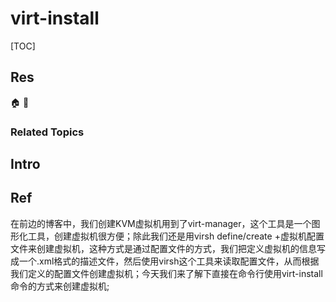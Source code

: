 # virt-install

[TOC]



## Res
🏠 
🚧 


### Related Topics



## Intro



## Ref
[👍 虚拟化技术之kvm虚拟机创建工具virt-install]: https://www.cnblogs.com/qiuhom-1874/p/13520939.html
在前边的博客中，我们创建KVM虚拟机用到了virt-manager，这个工具是一个图形化工具，创建虚拟机很方便；除此我们还是用virsh define/create +虚拟机配置文件来创建虚拟机，这种方式是通过配置文件的方式，我们把定义虚拟机的信息写成一个.xml格式的描述文件，然后使用virsh这个工具来读取配置文件，从而根据我们定义的配置文件创建虚拟机；今天我们来了解下直接在命令行使用virt-install命令的方式来创建虚拟机;